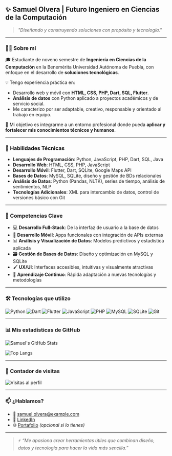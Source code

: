 ## ✨ Samuel Olvera | Futuro Ingeniero en Ciencias de la Computación

> _"Diseñando y construyendo soluciones con propósito y tecnología."_  

---

### 👨‍💻 Sobre mí

🎓 Estudiante de noveno semestre de **Ingeniería en Ciencias de la Computación** en la Benemérita Universidad Autónoma de Puebla, con enfoque en el desarrollo de **soluciones tecnológicas**.

💡 Tengo experiencia práctica en:
- Desarrollo web y móvil con **HTML, CSS, PHP, Dart, SQL, Flutter**.
- **Análisis de datos** con Python aplicado a proyectos académicos y de servicio social.
- Me caracterizo por ser adaptable, creativo, responsable y orientado al trabajo en equipo.

🚀 Mi objetivo es integrarme a un entorno profesional donde pueda **aplicar y fortalecer mis conocimientos técnicos y humanos**.

---

### 🧠 Habilidades Técnicas

- **Lenguajes de Programación**: Python, JavaScript, PHP, Dart, SQL, Java  
- **Desarrollo Web**: HTML, CSS, PHP, JavaScript  
- **Desarrollo Móvil**: Flutter, Dart, SQLite, Google Maps API  
- **Bases de Datos**: MySQL, SQLite, diseño y gestión de BDs relacionales  
- **Análisis de Datos**: Python (Pandas, NLTK), series de tiempo, análisis de sentimientos, NLP  
- **Tecnologías Adicionales**: XML para intercambio de datos, control de versiones básico con Git  

---

### 🧩 Competencias Clave

- 💻 **Desarrollo Full-Stack**: De la interfaz de usuario a la base de datos  
- 📱 **Desarrollo Móvil**: Apps funcionales con integración de APIs externas  
- 📊 **Análisis y Visualización de Datos**: Modelos predictivos y estadística aplicada  
- 🗃️ **Gestión de Bases de Datos**: Diseño y optimización en MySQL y SQLite  
- 🖌️ **UX/UI**: Interfaces accesibles, intuitivas y visualmente atractivas  
- 🔄 **Aprendizaje Continuo**: Rápida adaptación a nuevas tecnologías y metodologías  

---

### 🛠️ Tecnologías que utilizo

![Python](https://img.shields.io/badge/-Python-3776AB?logo=python&logoColor=white&style=flat)
![Dart](https://img.shields.io/badge/-Dart-0175C2?logo=dart&logoColor=white&style=flat)
![Flutter](https://img.shields.io/badge/-Flutter-02569B?logo=flutter&logoColor=white&style=flat)
![JavaScript](https://img.shields.io/badge/-JavaScript-F7DF1E?logo=javascript&logoColor=black&style=flat)
![PHP](https://img.shields.io/badge/-PHP-777BB4?logo=php&logoColor=white&style=flat)
![MySQL](https://img.shields.io/badge/-MySQL-4479A1?logo=mysql&logoColor=white&style=flat)
![SQLite](https://img.shields.io/badge/-SQLite-003B57?logo=sqlite&logoColor=white&style=flat)
![Git](https://img.shields.io/badge/-Git-F05032?logo=git&logoColor=white&style=flat)

---

### 📊 Mis estadísticas de GitHub

![Samuel's GitHub Stats](https://github-readme-stats.vercel.app/api?username=SamuelOlveraa&show_icons=true&theme=radical&hide_title=true&count_private=true)

![Top Langs](https://github-readme-stats.vercel.app/api/top-langs/?username=SamuelOlveraa&layout=compact&theme=radical)

---

### 🔢 Contador de visitas

![Visitas al perfil](https://komarev.com/ghpvc/?username=SamuelOlveraa&color=brightgreen)

---

### 📫 ¿Hablamos?

- 💌 samuel.olvera@example.com  
- 💼 [LinkedIn](https://www.linkedin.com/public-profile/settings?lipi=urn%3Ali%3Apage%3Ad_flagship3_profile_self_edit_contact-info%3BC3H1FUhXSdyaSgnQNilyuA%3D%3D)  
- 🌐 [Portafolio](https://samuelolveraa.github.io/Portafolio/) *(opcional si lo tienes)*  

---

> ⚡ _“Me apasiona crear herramientas útiles que combinan diseño, datos y tecnología para hacer la vida más sencilla.”_
